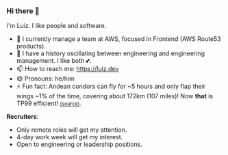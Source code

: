### Hi there 👋

I'm Luiz. I like people and software.

- 🔭 I currently manage a team at AWS, focused in Frontend (AWS Route53 products).
- 🌱 I have a history oscillating between engineering and engineering management. I like both 💕.
- 📫 How to reach me: https://luiz.dev
- 😄 Pronouns: he/him
- ⚡ Fun fact: Andean condors can fly for ~5 hours and only flap their wings ~1% of the time, covering about 172km (107 miles)! Now **that** is TP99 efficient! <small>[(source)](https://www.bbc.com/news/uk-wales-53400876).</small>

**Recruiters**:
- Only remote roles will get my attention.
- 4-day work week will get my interest.
- Open to engineering or leadership positions.
